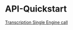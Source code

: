 # API-Quickstart


<p><a href="https://github.com/gbateman-vtn/API-Quickstart/commit/514b7c3867ad68f25bb3c30ec7288121498aec32">Transcription Single Engine call</a></p>
